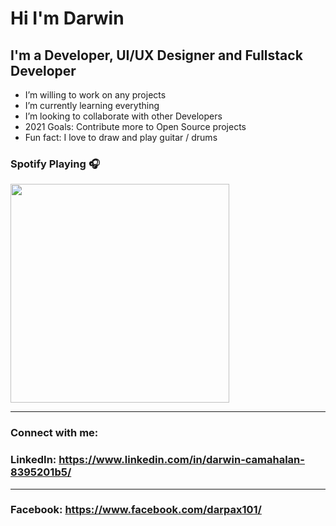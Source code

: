 # Hi  I'm Darwin 

## I'm a Developer, UI/UX Designer and Fullstack Developer

- I’m willing to work on any projects
- I’m currently learning everything
- I’m looking to collaborate with other Developers
- 2021 Goals: Contribute more to Open Source projects
- Fun fact: I love to draw and play guitar / drums

### Spotify Playing 🎧

[<img src="https://now-playing-codestackr.vercel.app/api/spotify-playing" width="350" />](https://open.spotify.com/user/22klvue3lvaxt7fu5hpckexwi)

---

### Connect with me:

### LinkedIn: https://www.linkedin.com/in/darwin-camahalan-8395201b5/
---
### Facebook: https://www.facebook.com/darpax101/
